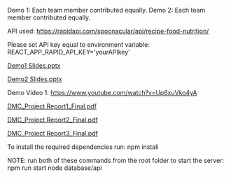 Demo 1: Each team member contributed equally.
Demo 2: Each team member contributed equally.

API used: https://rapidapi.com/spoonacular/api/recipe-food-nutrition/

Please set API key equal to environment variable:
REACT_APP_RAPID_API_KEY='yourAPIkey'

[Demo1 Slides.pptx](https://github.com/JassyAl/teamMeal/files/11163869/Demo1.Slides.pptx)

[Demo2 Slides.pptx](https://github.com/JassyAl/teamMeal/files/11377953/Demo.2.Slides.pptx)


Demo Video 1: https://www.youtube.com/watch?v=Up6xuVko4yA


[DMC_Project Report1_Final.pdf](https://github.com/JassyAl/teamMeal/files/11163862/DMC_Project.Report1_Final.pdf)

[DMC_Project Report2_Final.pdf](https://github.com/JassyAl/teamMeal/files/11163863/DMC_Project.Report2_Final.pdf)

[DMC_Project Report3_Final.pdf](https://github.com/JassyAl/teamMeal/files/11377961/DMC_Project.Report3_Final.pdf)

To install the required dependencies run: npm install

NOTE: run both of these commands from the root folder to start the server:
npm run start
node database/api
